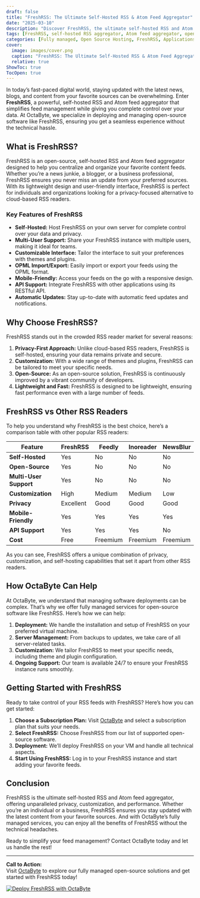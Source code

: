 ```yaml
---
draft: false
title: "FreshRSS: The Ultimate Self-Hosted RSS & Atom Feed Aggregator"
date: "2025-03-10"
description: "Discover FreshRSS, the ultimate self-hosted RSS and Atom feed aggregator. Learn how FreshRSS simplifies feed management, offers robust customization, and ensures privacy. Perfect for tech enthusiasts and businesses looking for a fully managed open-source solution."
tags: [FreshRSS, self-hosted RSS aggregator, Atom feed aggregator, open-source feed reader, FreshRSS vs other RSS readers, managed RSS solutions, OctaByte open-source services]
categories: [Fully managed, Open Source Hosting, FreshRSS, Applications, Others]
cover:
  image: images/cover.png
  caption: "FreshRSS: The Ultimate Self-Hosted RSS & Atom Feed Aggregator"
  relative: true
ShowToc: true
TocOpen: true
---
```



In today’s fast-paced digital world, staying updated with the latest news, blogs, and content from your favorite sources can be overwhelming. Enter **FreshRSS**, a powerful, self-hosted RSS and Atom feed aggregator that simplifies feed management while giving you complete control over your data. At OctaByte, we specialize in deploying and managing open-source software like FreshRSS, ensuring you get a seamless experience without the technical hassle.

## What is FreshRSS?

FreshRSS is an open-source, self-hosted RSS and Atom feed aggregator designed to help you centralize and organize your favorite content feeds. Whether you’re a news junkie, a blogger, or a business professional, FreshRSS ensures you never miss an update from your preferred sources. With its lightweight design and user-friendly interface, FreshRSS is perfect for individuals and organizations looking for a privacy-focused alternative to cloud-based RSS readers.

### Key Features of FreshRSS

- **Self-Hosted:** Host FreshRSS on your own server for complete control over your data and privacy.
- **Multi-User Support:** Share your FreshRSS instance with multiple users, making it ideal for teams.
- **Customizable Interface:** Tailor the interface to suit your preferences with themes and plugins.
- **OPML Import/Export:** Easily import or export your feeds using the OPML format.
- **Mobile-Friendly:** Access your feeds on the go with a responsive design.
- **API Support:** Integrate FreshRSS with other applications using its RESTful API.
- **Automatic Updates:** Stay up-to-date with automatic feed updates and notifications.

## Why Choose FreshRSS?

FreshRSS stands out in the crowded RSS reader market for several reasons:

1. **Privacy-First Approach:** Unlike cloud-based RSS readers, FreshRSS is self-hosted, ensuring your data remains private and secure.
2. **Customization:** With a wide range of themes and plugins, FreshRSS can be tailored to meet your specific needs.
3. **Open-Source:** As an open-source solution, FreshRSS is continuously improved by a vibrant community of developers.
4. **Lightweight and Fast:** FreshRSS is designed to be lightweight, ensuring fast performance even with a large number of feeds.

## FreshRSS vs Other RSS Readers

To help you understand why FreshRSS is the best choice, here’s a comparison table with other popular RSS readers:

| Feature                | FreshRSS          | Feedly           | Inoreader        | NewsBlur         |
|------------------------|-------------------|------------------|------------------|------------------|
| **Self-Hosted**        | Yes               | No               | No               | No               |
| **Open-Source**        | Yes               | No               | No               | No               |
| **Multi-User Support** | Yes               | No               | No               | No               |
| **Customization**      | High              | Medium           | Medium           | Low              |
| **Privacy**            | Excellent         | Good             | Good             | Good             |
| **Mobile-Friendly**    | Yes               | Yes              | Yes              | Yes              |
| **API Support**        | Yes               | Yes              | Yes              | No               |
| **Cost**               | Free              | Freemium         | Freemium         | Freemium         |

As you can see, FreshRSS offers a unique combination of privacy, customization, and self-hosting capabilities that set it apart from other RSS readers.

## How OctaByte Can Help

At OctaByte, we understand that managing software deployments can be complex. That’s why we offer fully managed services for open-source software like FreshRSS. Here’s how we can help:

1. **Deployment:** We handle the installation and setup of FreshRSS on your preferred virtual machine.
2. **Server Management:** From backups to updates, we take care of all server-related tasks.
3. **Customization:** We tailor FreshRSS to meet your specific needs, including theme and plugin configuration.
4. **Ongoing Support:** Our team is available 24/7 to ensure your FreshRSS instance runs smoothly.

## Getting Started with FreshRSS

Ready to take control of your RSS feeds with FreshRSS? Here’s how you can get started:

1. **Choose a Subscription Plan:** Visit [OctaByte](https://octabyte.io) and select a subscription plan that suits your needs.
2. **Select FreshRSS:** Choose FreshRSS from our list of supported open-source software.
3. **Deployment:** We’ll deploy FreshRSS on your VM and handle all technical aspects.
4. **Start Using FreshRSS:** Log in to your FreshRSS instance and start adding your favorite feeds.

## Conclusion

FreshRSS is the ultimate self-hosted RSS and Atom feed aggregator, offering unparalleled privacy, customization, and performance. Whether you’re an individual or a business, FreshRSS ensures you stay updated with the latest content from your favorite sources. And with OctaByte’s fully managed services, you can enjoy all the benefits of FreshRSS without the technical headaches.

Ready to simplify your feed management? Contact OctaByte today and let us handle the rest!

---

**Call to Action:**  
Visit [OctaByte](https://octabyte.io) to explore our fully managed open-source solutions and get started with FreshRSS today!

[![Deploy FreshRSS with OctaByte](/images/deploy-on-octabyte.png)](https://octabyte.io/fully-managed-open-source-services/applications/others/freshrss)
